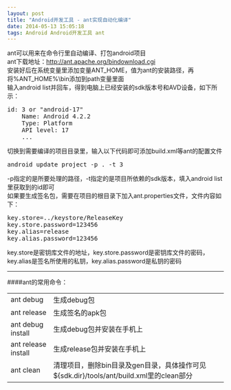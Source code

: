 ```yaml
---
layout: post
title: "Android开发工具 - ant实现自动化编译"
date: 2014-05-13 15:05:18
tags: Android Android开发工具 ant
---
```


ant可以用来在命令行里自动编译、打包android项目  
ant下载地址：<http://ant.apache.org/bindownload.cgi>  
安装好后在系统变量里添加变量ANT_HOME，值为ant的安装路径，再将%ANT_HOME%\bin添加到path变量里面  
输入android list并回车，得到电脑上已经安装的sdk版本号和AVD设备，如下所示：  
<pre>
id: 3 or "android-17"
	Name: Android 4.2.2
	Type: Platform
	API level: 17
	...
</pre>
切换到需要编译的项目目录里，输入以下代码即可添加build.xml等ant的配置文件
<pre>
android update project -p . -t 3
</pre>
-p指定的是所要处理的路径，-t指定的是项目所依赖的sdk版本，填入android list里获取到的id即可  
如果要生成签名包，需要在项目的根目录下加入ant.properties文件，文件内容如下：
<pre>
key.store=../keystore/ReleaseKey
key.store.password=123456
key.alias=release
key.alias.password=123456
</pre>
key.store是密钥库文件的地址，key.store.password是密钥库文件的密码，key.alias是签名所使用的私钥，key.alias.password是私钥的密码  
******
####ant的常用命令：
<table>
   <tr>
      <td>ant debug</td>
      <td>生成debug包</td>
   </tr>
   <tr>
      <td>ant release</td>
      <td>生成签名的apk包</td>
   </tr>
   <tr>
      <td>ant debug install</td>
      <td>生成debug包并安装在手机上</td>
   </tr>
   <tr>
      <td>ant release install</td>
      <td>生成release包并安装在手机上</td>
   </tr>
   <tr>
      <td>ant clean</td>
      <td>清理项目，删除bin目录及gen目录，具体操作可见${sdk.dir}/tools/ant/build.xml里的clean部分</td>
   </tr>
</table>
